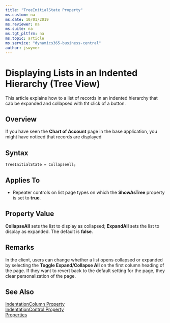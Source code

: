 ```yaml
---
title: "TreeInitialState Property"
ms.custom: na
ms.date: 10/01/2019
ms.reviewer: na
ms.suite: na
ms.tgt_pltfrm: na
ms.topic: article
ms.service: "dynamics365-business-central"
author: jswymer
---
```

# Displaying Lists in an Indented Hierarchy (Tree View)

This article explains how to a list of records in an indented hierarchy that cab be expanded and collapsed with tht click of a button.

## Overview

If you have seen the **Chart of Account** page in the base application, you might have noticed that records are displayed 




## Syntax

```
TreeInitialState = CollapseAll;
```
  
## Applies To  
  
- Repeater controls on list page types on which the **ShowAsTree** property is set to **true**. 
  
## Property Value

 **CollapseAll** sets the list to display as collapsed; **ExpandAll** sets the list to display as expanded. The default is **false**.  

## Remarks

In the client, users can change whether a list opens collapsed or expanded by selecting the **Toggle Expand/Collapse All** on the first column heading of the page. If they want to revert back to the default setting for the page, they clear personalization of the page.

## See Also

[IndentationColumn Property](devenv-indentationcolumn-property.md)  
[IndentationControl Property](devenv-indentationcontrol-property.md)  
[Properties](devenv-properties.md)  